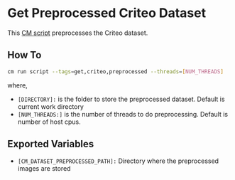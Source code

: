 # Get Preprocessed Criteo Dataset
This [CM script](https://github.com/mlcommons/ck/blob/master/cm/docs/specs/script.md) preprocesses the Criteo dataset.

## How To
```bash
cm run script --tags=get,criteo,preprocessed --threads=[NUM_THREADS]
```
where, 
* `[DIRECTORY]:` is the folder to store the preprocessed dataset. Default is current work directory
* `[NUM_THREADS:]` is the number of threads to do preprocessing. Default is number of host cpus. 


## Exported Variables
* `[CM_DATASET_PREPROCESSED_PATH]:` Directory where the preprocessed images are stored


